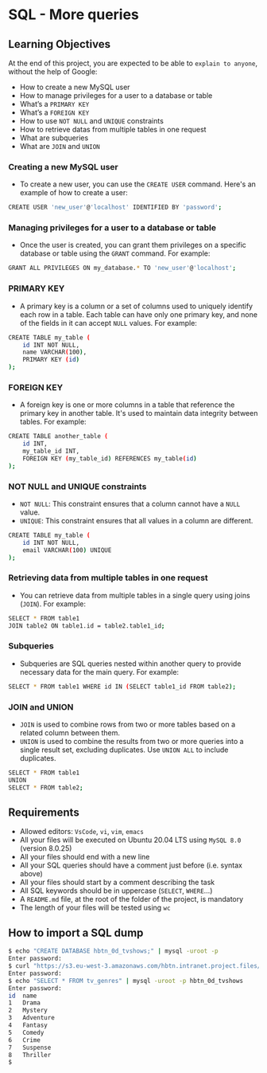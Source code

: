 # SQL - More queries

## Learning Objectives
At the end of this project, you are expected to be able to `explain to anyone`, without the help of Google:
- How to create a new MySQL user
- How to manage privileges for a user to a database or table
- What’s a `PRIMARY KEY`
- What’s a `FOREIGN KEY`
- How to use `NOT NULL` and `UNIQUE` constraints
- How to retrieve datas from multiple tables in one request
- What are subqueries
- What are `JOIN` and `UNION`

### Creating a new MySQL user
- To create a new user, you can use the `CREATE USER` command. Here's an example of how to create a user:
```bash
CREATE USER 'new_user'@'localhost' IDENTIFIED BY 'password';
```

### Managing privileges for a user to a database or table
- Once the user is created, you can grant them privileges on a specific database or table using the `GRANT` command. For example:
```bash
GRANT ALL PRIVILEGES ON my_database.* TO 'new_user'@'localhost';
```

### PRIMARY KEY
- A primary key is a column or a set of columns used to uniquely identify each row in a table. Each table can have only one primary key, and none of the fields in it can accept `NULL` values. For example:
```bash
CREATE TABLE my_table (
    id INT NOT NULL,
    name VARCHAR(100),
    PRIMARY KEY (id)
);
```

### FOREIGN KEY
- A foreign key is one or more columns in a table that reference the primary key in another table. It's used to maintain data integrity between tables. For example:
```bash
CREATE TABLE another_table (
    id INT,
    my_table_id INT,
    FOREIGN KEY (my_table_id) REFERENCES my_table(id)
);
```

### NOT NULL and UNIQUE constraints
- `NOT NULL`: This constraint ensures that a column cannot have a `NULL` value.
- `UNIQUE`: This constraint ensures that all values in a column are different.
```bash
CREATE TABLE my_table (
    id INT NOT NULL,
    email VARCHAR(100) UNIQUE
);
```

### Retrieving data from multiple tables in one request
- You can retrieve data from multiple tables in a single query using joins (`JOIN`). For example:
```bash
SELECT * FROM table1
JOIN table2 ON table1.id = table2.table1_id;
```

### Subqueries
- Subqueries are SQL queries nested within another query to provide necessary data for the main query. For example:
```bash
SELECT * FROM table1 WHERE id IN (SELECT table1_id FROM table2);
```

### JOIN and UNION
- `JOIN` is used to combine rows from two or more tables based on a related column between them.
- `UNION` is used to combine the results from two or more queries into a single result set, excluding duplicates. Use `UNION ALL` to include duplicates.
```bash
SELECT * FROM table1
UNION
SELECT * FROM table2;
```

## Requirements
- Allowed editors: `VsCode`, `vi`, `vim`, `emacs`
- All your files will be executed on Ubuntu 20.04 LTS using `MySQL 8.0` (version 8.0.25)
- All your files should end with a new line
- All your SQL queries should have a comment just before (i.e. syntax above)
- All your files should start by a comment describing the task
- All SQL keywords should be in uppercase (`SELECT`, `WHERE`…)
- A `README.md` file, at the root of the folder of the project, is mandatory
- The length of your files will be tested using `wc`

## How to import a SQL dump
```bash
$ echo "CREATE DATABASE hbtn_0d_tvshows;" | mysql -uroot -p
Enter password: 
$ curl "https://s3.eu-west-3.amazonaws.com/hbtn.intranet.project.files/holbertonschool-higher-level_programming+/274/hbtn_0d_tvshows.sql" -s | mysql -uroot -p hbtn_0d_tvshows
Enter password: 
$ echo "SELECT * FROM tv_genres" | mysql -uroot -p hbtn_0d_tvshows
Enter password: 
id  name
1   Drama
2   Mystery
3   Adventure
4   Fantasy
5   Comedy
6   Crime
7   Suspense
8   Thriller
$
```